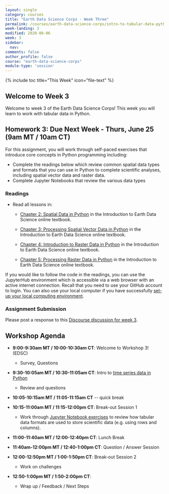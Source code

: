 ```yaml
---
layout: single
category: courses
title: "Earth Data Science Corps - Week Three"
permalink: /courses/earth-data-science-corps/intro-to-tabular-data-python/
week-landing: 3
modified: 2020-08-06
week: 3
sidebar:
  nav:
comments: false
author_profile: false
course: "earth-data-science-corps"
module-type: 'session'
---
```

{% include toc title="This Week" icon="file-text" %}

<div class="notice--info" markdown="1">

## <i class="fa fa-ship" aria-hidden="true"></i> Welcome to Week 3

Welcome to week 3 of the Earth Data Science Corps! This week you will learn to work with tabular data in Python.

</div>

## <i class="fa fa-pencil"></i> Homework 3: Due Next Week - Thurs, June 25 (9am MT / 10am CT)

For this assignment, you will work through self-paced exercises that introduce core concepts in Python programming including:
* Complete the readings below which review common spatial data types and formats that you can use in Python to complete scientific analyses, including spatial vector data and raster data.
* Complete Jupyter Notebooks that review the various data types


### Readings

* Read all lessons in: 
    * <a href="{{ site.url }}/courses/use-data-open-source-python/intro-vector-data-python/spatial-data-vector-shapefiles/">Chapter 2: Spatial Data in Python</a> in the Introduction to Earth Data Science online textbook.  

    * <a href="{{ site.url }}/courses/use-data-open-source-python/intro-vector-data-python/vector-data-processing/">Chapter 3: Processing Spatial Vector Data in Python</a> in the Introduction to Earth Data Science online textbook. 

    * <a href="{{ site.url }}/courses/use-data-open-source-python/intro-raster-data-python/fundamentals-raster-data/">Chapter 4: Introduction to Raster Data in Python</a> in the Introduction to Earth Data Science online textbook. 

    * <a href="{{ site.url }}/courses/use-data-open-source-python/intro-raster-data-python/raster-data-processing/">Chapter 5: Processing Raster Data in Python</a> in the Introduction to Earth Data Science online textbook. 

If you would like to follow the code in the readings, you can use the JupyterHub environment which is accessible via a web browser with an active internet connection. Recall that you need to use your GitHub account to login.  You can also use your local computer if you have successfully <a href="{{ site.url }}/workshops/setup-earth-analytics-python/">set-up your local computing environment</a>.

###  Assignment Submission

Please post a response to this <a href="https://earthlab.earthdatascience.org/c/edsc-assignments/edsc-week-03-coding-activity/20">Discourse discussion for week 3</a>.


## <i class="fa fa-book"></i> Workshop Agenda

* **9:00-9:30am MT / 10:00-10:30am CT**: Welcome to Workshop 3! (EDSC)
    * Survey, Questions

* **9:30-10:05am MT / 10:30-11:05am CT**: Intro to <a href="{{ site.url }}/courses/use-data-open-source-python/use-time-series-data-in-python/introduction-to-time-series-in-pandas-python/">time series data in Python</a>
    * Review and questions

* **10:05-10:15am MT / 11:05-11:15am CT** -- quick break

* **10:15-11:00am MT / 11:15-12:00pm CT**: Break-out Session 1
    * Work through <a href="{{ site.url }}/courses/intro-to-earth-data-science/file-formats/use-spatial-data/file-formats-exercise/">Jupyter Notebook exercises</a> to review how tabular data formats are used to store scientific data (e.g. using rows and columns). 

* **11:00-11:40am MT / 12:00-12:40pm CT**: Lunch Break

* **11:40am-12:00pm MT / 12:40-1:00pm CT**: Question / Answer Session

* **12:00-12:50pm MT / 1:00-1:50pm CT**: Break-out Session 2
    * Work on challenges

* **12:50-1:00pm MT / 1:50-2:00pm CT**: 
    * Wrap up / Feedback / Next Steps


